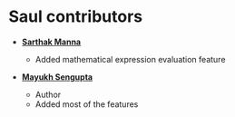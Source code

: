 Saul contributors
==============================

* **[Sarthak Manna](https://github.com/sarthakmanna)**

  * Added mathematical expression evaluation feature

* **[Mayukh Sengupta](https://github.com/sarthakmanna)**

  * Author
  * Added most of the features
